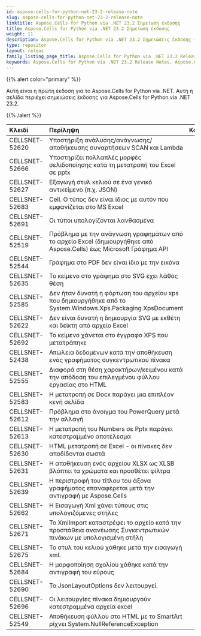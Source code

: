 ```yaml
---
id: aspose-cells-for-python-net-23-2-release-note
slug: aspose-cells-for-python-net-23-2-release-note
linktitle: Aspose.Cells for Python via .NET 23.2 Σημείωση έκδοσης
title: Aspose.Cells for Python via .NET 23.2 Σημείωση έκδοσης
weight: 11
description: Aspose.Cells for Python via .NET 23.2 Σημειώσεις έκδοσης – οι πιο πρόσφατες βελτιώσεις, νέες δυνατότητες και επιδιορθώσεις
type: repositor
layout: releas
family_listing_page_title: Aspose.Cells for Python via .NET 23.2 Release Note
keywords: Aspose.Cells for Python via .NET 23.2 Release Notes, Aspose.Cells for Python via .NET 23.2 updates and fixe
---
```

{{% alert color="primary" %}} 

Αυτή είναι η πρώτη έκδοση για το Aspose.Cells for Python via .NET.
Αυτή η σελίδα περιέχει σημειώσεις έκδοσης για Aspose.Cells for Python via .NET 23.2.

{{% /alert %}} 

|**Κλειδί**|**Περίληψη**|**Κατηγορία**|
| :- | :- | :- |
|CELLSNET-52620|Υποστήριξη ανάλυσης/ανάγνωσης/αποθήκευσης συναρτήσεων SCAN και Lambda|
|CELLSNET-52666|Υποστηρίζει πολλαπλές μορφές σελιδοποίησης κατά τη μετατροπή του Excel σε pptx|
|CELLSNET-52627|Εξαγωγή στυλ κελιού σε ένα γενικό αντικείμενο (π.χ. JSON)|
|CELLSNET-52683|Cell. Ο τύπος δεν είναι ίδιος με αυτόν που εμφανίζεται στο MS Excel|
|CELLSNET-52691|Οι τύποι υπολογίζονται λανθασμένα|
|CELLSNET-52519|Πρόβλημα με την ανάγνωση γραφημάτων από το αρχείο Excel (δημιουργήθηκε από Aspose.Cells) έως Microsoft Γράφημα API|
|CELLSNET-52544|Γράφημα στο PDF δεν είναι ίδιο με την εικόνα|
|CELLSNET-52635| Το κείμενο στο γράφημα στο SVG έχει λάθος θέση|
|CELLSNET-52585|Δεν ήταν δυνατή η φόρτωση του αρχείου xps που δημιουργήθηκε από το System.Windows.Xps.Packaging.XpsDocument|
|CELLSNET-52622|Δεν είναι δυνατή η δημιουργία SVG με εκθέτη και δείκτη από αρχείο Excel|
|CELLSNET-52692|Το κείμενο χάνεται στο έγγραφο XPS που μετατράπηκε|
|CELLSNET-52438| Απώλεια δεδομένων κατά την αποθήκευση ενός γραφήματος συγκεντρωτικού πίνακα|
|CELLSNET-52555|Διαφορά στη θέση χαρακτήρων/κειμένου κατά την απόδοση του επιλεγμένου φύλλου εργασίας στο HTML|
|CELLSNET-52583|Η μετατροπή σε Docx παράγει μια επιπλέον κενή σελίδα|
|CELLSNET-52612|Πρόβλημα στο άνοιγμα του PowerQuery μετά την αλλαγή|
|CELLSNET-52613|Η μετατροπή του Numbers σε Pptx παράγει κατεστραμμένο αποτέλεσμα|
|CELLSNET-52630|HTML μετατροπή σε Excel - οι πίνακες δεν αποδίδονται σωστά|
|CELLSNET-52631| Η αποθήκευση ενός αρχείου XLSX ως XLSB βλάπτει τα χρώματα και προσθέτει φίλτρα|
|CELLSNET-52639|Η περιστροφή του τίτλου του άξονα γραφήματος επαναφέρεται μετά την αντιγραφή με Aspose.Cells|
|CELLSNET-52662|Η Εισαγωγή Xml χάνει τύπους στις υπολογιζόμενες στήλες|
|CELLSNET-52671|Το XmlImport καταστρέφει το αρχείο κατά την προσπάθεια ανανέωσης Συγκεντρωτικών πινάκων με υπολογισμένη στήλη|
|CELLSNET-52675|Το στυλ του κελιού χάθηκε μετά την εισαγωγή xml.|
|CELLSNET-52684|Η μορφοποίηση σχολίου χάθηκε κατά την αντιγραφή του εύρους|
|CELLSNET-52690|Το JsonLayoutOptions δεν λειτουργεί.|
|CELLSNET-52696|Οι λειτουργίες πίνακα δημιουργούν κατεστραμμένα αρχεία excel|
|CELLSNET-52549|Αποθήκευση φύλλου στο HTML με το SmartArt ρίχνει System.NullReferenceException|
